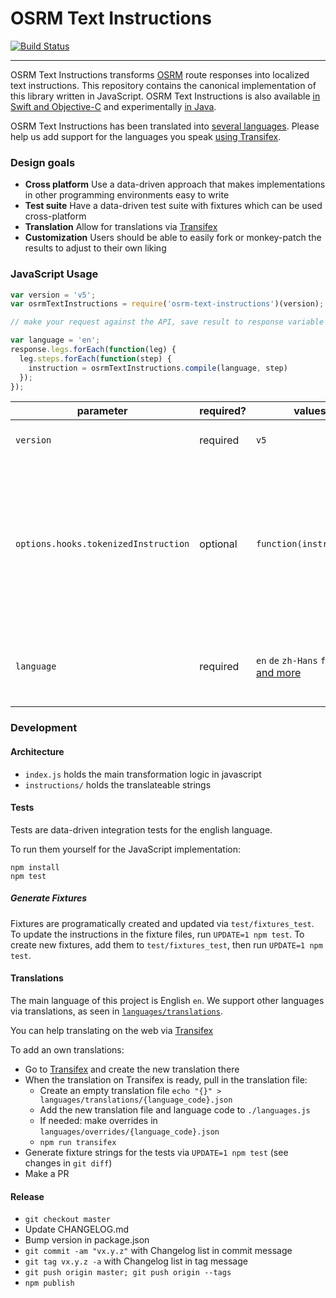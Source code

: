 # OSRM Text Instructions

[![Build Status](https://travis-ci.org/Project-OSRM/osrm-text-instructions.svg?branch=master)](https://travis-ci.org/Project-OSRM/osrm-text-instructions)

----

OSRM Text Instructions transforms [OSRM](http://www.project-osrm.org/) route responses into localized text instructions. This repository contains the canonical implementation of this library written in JavaScript. OSRM Text Instructions is also available [in Swift and Objective-C](https://github.com/Project-OSRM/osrm-text-instructions.swift/) and experimentally [in Java](https://github.com/mapbox/mapbox-java/tree/master/mapbox/libjava-services/src/main/java/com/mapbox/services/api/navigation/v5/osrm/).

OSRM Text Instructions has been translated into [several languages](https://github.com/Project-OSRM/osrm-text-instructions/tree/master/languages/translations/). Please help us add support for the languages you speak [using Transifex](https://www.transifex.com/project-osrm/osrm-text-instructions/).

### Design goals

- __Cross platform__ Use a data-driven approach that makes implementations in other programming environments easy to write
- __Test suite__ Have a data-driven test suite with fixtures which can be used cross-platform
- __Translation__ Allow for translations via [Transifex](https://www.transifex.com/project-osrm/osrm-text-instructions/)
- __Customization__ Users should be able to easily fork or monkey-patch the results to adjust to their own liking

### JavaScript Usage

```js
var version = 'v5';
var osrmTextInstructions = require('osrm-text-instructions')(version);

// make your request against the API, save result to response variable

var language = 'en';
response.legs.forEach(function(leg) {
  leg.steps.forEach(function(step) {
    instruction = osrmTextInstructions.compile(language, step)
  });
});
```

parameter | required? | values | description
---|----|----|---
`version` | required | `v5` | Major OSRM version
`options.hooks.tokenizedInstruction` | optional | `function(instruction)` | A function to change the raw instruction string before tokens are replaced. Useful to inject custom markup for tokens
`language` | required | `en` `de` `zh-Hans` `fr` `nl` `ru` [and more](https://github.com/Project-OSRM/osrm-text-instructions/tree/master/languages/translations/) | Compiling instructions for the selected language code.

### Development
#### Architecture

- `index.js` holds the main transformation logic in javascript
- `instructions/` holds the translateable strings

#### Tests

Tests are data-driven integration tests for the english language.

To run them yourself for the JavaScript implementation:

```
npm install
npm test
```

##### Generate Fixtures

Fixtures are programatically created and updated via `test/fixtures_test`. To update the instructions in the fixture files, run `UPDATE=1 npm test`. To create new fixtures, add them to `test/fixtures_test`, then run `UPDATE=1 npm test`.

#### Translations

The main language of this project is English `en`. We support other languages via translations, as seen in [`languages/translations`](https://github.com/Project-OSRM/osrm-text-instructions/tree/master/languages/translations/).

You can help translating on the web via [Transifex](https://www.transifex.com/project-osrm/osrm-text-instructions/)

To add an own translations:

- Go to [Transifex](https://www.transifex.com/project-osrm/osrm-text-instructions/) and create the new translation there
- When the translation on Transifex is ready, pull in the translation file:
  - Create an empty translation file `echo "{}" > languages/translations/{language_code}.json`
  - Add the new translation file and language code to `./languages.js`
  - If needed: make overrides in `languages/overrides/{language_code}.json`
  - `npm run transifex`
- Generate fixture strings for the tests via `UPDATE=1 npm test` (see changes in `git diff`)
- Make a PR

#### Release

- `git checkout master`
- Update CHANGELOG.md
- Bump version in package.json
- `git commit -am "vx.y.z"` with Changelog list in commit message
- `git tag vx.y.z -a` with Changelog list in tag message
- `git push origin master; git push origin --tags`
- `npm publish`
